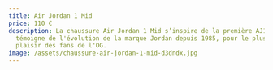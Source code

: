 ```yaml
---
title: Air Jordan 1 Mid
price: 110 €
description: La chaussure Air Jordan 1 Mid s’inspire de la première AJ1 et
  témoigne de l'évolution de la marque Jordan depuis 1985, pour le plus grand
  plaisir des fans de l'OG.
image: /assets/chaussure-air-jordan-1-mid-d3dndx.jpg
---
```

